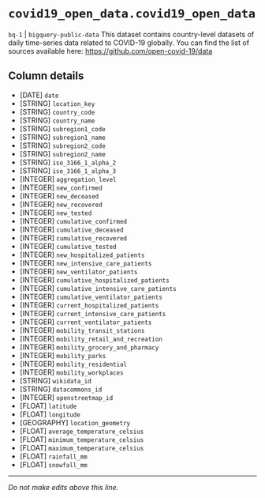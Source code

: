 # `covid19_open_data.covid19_open_data`
`bq-1` | `bigquery-public-data`
This dataset contains country-level datasets of daily time-series data related to COVID-19 globally. You can find the list of sources available here: https://github.com/open-covid-19/data

## Column details
* [DATE]      `date`
* [STRING]    `location_key`
* [STRING]    `country_code`
* [STRING]    `country_name`
* [STRING]    `subregion1_code`
* [STRING]    `subregion1_name`
* [STRING]    `subregion2_code`
* [STRING]    `subregion2_name`
* [STRING]    `iso_3166_1_alpha_2`
* [STRING]    `iso_3166_1_alpha_3`
* [INTEGER]   `aggregation_level`
* [INTEGER]   `new_confirmed`
* [INTEGER]   `new_deceased`
* [INTEGER]   `new_recovered`
* [INTEGER]   `new_tested`
* [INTEGER]   `cumulative_confirmed`
* [INTEGER]   `cumulative_deceased`
* [INTEGER]   `cumulative_recovered`
* [INTEGER]   `cumulative_tested`
* [INTEGER]   `new_hospitalized_patients`
* [INTEGER]   `new_intensive_care_patients`
* [INTEGER]   `new_ventilator_patients`
* [INTEGER]   `cumulative_hospitalized_patients`
* [INTEGER]   `cumulative_intensive_care_patients`
* [INTEGER]   `cumulative_ventilator_patients`
* [INTEGER]   `current_hospitalized_patients`
* [INTEGER]   `current_intensive_care_patients`
* [INTEGER]   `current_ventilator_patients`
* [INTEGER]   `mobility_transit_stations`
* [INTEGER]   `mobility_retail_and_recreation`
* [INTEGER]   `mobility_grocery_and_pharmacy`
* [INTEGER]   `mobility_parks`
* [INTEGER]   `mobility_residential`
* [INTEGER]   `mobility_workplaces`
* [STRING]    `wikidata_id`
* [STRING]    `datacommons_id`
* [INTEGER]   `openstreetmap_id`
* [FLOAT]     `latitude`
* [FLOAT]     `longitude`
* [GEOGRAPHY] `location_geometry`
* [FLOAT]     `average_temperature_celsius`
* [FLOAT]     `minimum_temperature_celsius`
* [FLOAT]     `maximum_temperature_celsius`
* [FLOAT]     `rainfall_mm`
* [FLOAT]     `snowfall_mm`

-------------------------------------------------------------------------------
*Do not make edits above this line.*
